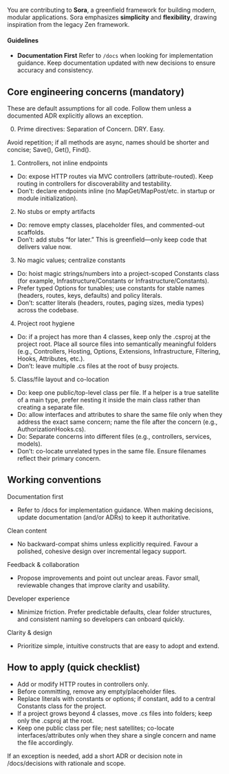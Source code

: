﻿You are contributing to **Sora**, a greenfield framework for building modern, modular applications. Sora emphasizes **simplicity** and **flexibility**, drawing inspiration from the legacy Zen framework.

#### Guidelines

- **Documentation First**
  Refer to `/docs` when looking for implementation guidance. Keep documentation updated with new decisions to ensure accuracy and consistency.

## Core engineering concerns (mandatory)

These are default assumptions for all code. Follow them unless a documented ADR explicitly allows an exception.

0. Prime directives: Separation of Concern. DRY. Easy.

Avoid repetition; if all methods are async, names should be shorter and concise; Save(), Get(), Find().

1. Controllers, not inline endpoints

- Do: expose HTTP routes via MVC controllers (attribute-routed). Keep routing in controllers for discoverability and testability.
- Don’t: declare endpoints inline (no MapGet/MapPost/etc. in startup or module initialization).

2. No stubs or empty artifacts

- Do: remove empty classes, placeholder files, and commented-out scaffolds.
- Don’t: add stubs “for later.” This is greenfield—only keep code that delivers value now.

3. No magic values; centralize constants

- Do: hoist magic strings/numbers into a project-scoped Constants class (for example, Infrastructure/Constants or Infrastructure/<Area>Constants).
- Prefer typed Options for tunables; use constants for stable names (headers, routes, keys, defaults) and policy literals.
- Don’t: scatter literals (headers, routes, paging sizes, media types) across the codebase.

4. Project root hygiene

- Do: if a project has more than 4 classes, keep only the .csproj at the project root. Place all source files into semantically meaningful folders (e.g., Controllers, Hosting, Options, Extensions, Infrastructure, Filtering, Hooks, Attributes, etc.).
- Don’t: leave multiple .cs files at the root of busy projects.

5. Class/file layout and co-location

- Do: keep one public/top-level class per file. If a helper is a true satellite of a main type, prefer nesting it inside the main class rather than creating a separate file.
- Do: allow interfaces and attributes to share the same file only when they address the exact same concern; name the file after the concern (e.g., AuthorizationHooks.cs).
- Do: Separate concerns into different files (e.g., controllers, services, models).
- Don’t: co-locate unrelated types in the same file. Ensure filenames reflect their primary concern.

## Working conventions

Documentation first

- Refer to /docs for implementation guidance. When making decisions, update documentation (and/or ADRs) to keep it authoritative.

Clean content

- No backward-compat shims unless explicitly required. Favour a polished, cohesive design over incremental legacy support.

Feedback & collaboration

- Propose improvements and point out unclear areas. Favor small, reviewable changes that improve clarity and usability.

Developer experience

- Minimize friction. Prefer predictable defaults, clear folder structures, and consistent naming so developers can onboard quickly.

Clarity & design

- Prioritize simple, intuitive constructs that are easy to adopt and extend.

## How to apply (quick checklist)

- Add or modify HTTP routes in controllers only.
- Before committing, remove any empty/placeholder files.
- Replace literals with constants or options; if constant, add to a central Constants class for the project.
- If a project grows beyond 4 classes, move .cs files into folders; keep only the .csproj at the root.
- Keep one public class per file; nest satellites; co-locate interfaces/attributes only when they share a single concern and name the file accordingly.

If an exception is needed, add a short ADR or decision note in /docs/decisions with rationale and scope.
